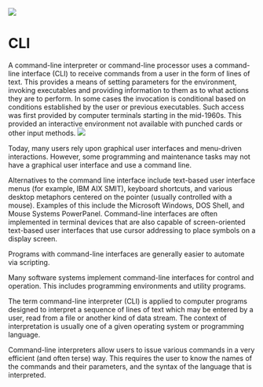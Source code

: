 ![](https://upload.wikimedia.org/wikipedia/commons/thumb/2/29/Linux_command-line._Bash._GNOME_Terminal._screenshot.png/300px-Linux_command-line._Bash._GNOME_Terminal._screenshot.png)
# CLI
A command-line interpreter or command-line processor uses a command-line interface (CLI) to receive commands from a user in the form of lines of text. This provides a means of setting parameters for the environment, invoking executables and providing information to them as to what actions they are to perform. In some cases the invocation is conditional based on conditions established by the user or previous executables. Such access was first provided by computer terminals starting in the mid-1960s. This provided an interactive environment not available with punched cards or other input methods.
![](https://upload.wikimedia.org/wikipedia/commons/thumb/d/d5/Windows_PowerShell_1.0_PD.png/300px-Windows_PowerShell_1.0_PD.png)

Today, many users rely upon graphical user interfaces and menu-driven interactions. However, some programming and maintenance tasks may not have a graphical user interface and use a command line.

Alternatives to the command line interface include text-based user interface menus (for example, IBM AIX SMIT), keyboard shortcuts, and various desktop metaphors centered on the pointer (usually controlled with a mouse). Examples of this include the Microsoft Windows, DOS Shell, and Mouse Systems PowerPanel. Command-line interfaces are often implemented in terminal devices that are also capable of screen-oriented text-based user interfaces that use cursor addressing to place symbols on a display screen.

Programs with command-line interfaces are generally easier to automate via scripting.

Many software systems implement command-line interfaces for control and operation. This includes programming environments and utility programs.

The term command-line interpreter (CLI) is applied to computer programs designed to interpret a sequence of lines of text which may be entered by a user, read from a file or another kind of data stream. The context of interpretation is usually one of a given operating system or programming language.

Command-line interpreters allow users to issue various commands in a very efficient (and often terse) way. This requires the user to know the names of the commands and their parameters, and the syntax of the language that is interpreted.
